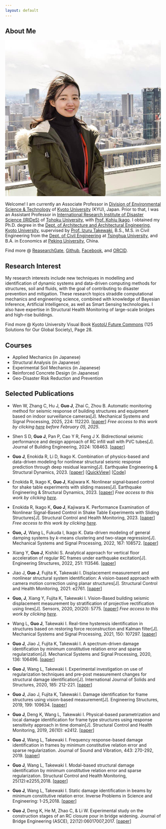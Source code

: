 ```yaml
---
layout: default
---
```


## About Me

<img class="profile-picture" src="me.jpg">

Welcome! I am currently an Associate Professor in [Division of Environmental Science & Technology](http://www.est.kais.kyoto-u.ac.jp/e/index.html) of [Kyoto University](https://www.kyoto-u.ac.jp/en) (KYU), Japan.
Prior to that, I was an Assistant Professor in [International Research Institute of Disaster Science (IRIDeS)](https://irides.tohoku.ac.jp/eng/) of [Tohoku University](http://www.tohoku.ac.jp/en/), with [Prof. Kohju Ikago](https://sites.google.com/site/ikagolab/profile).
I obtained my Ph.D. degree in the [Dept. of Architecture and Architectural Engineering](https://www.ar.t.kyoto-u.ac.jp/en?set_language=en), [Kyoto University](https://www.kyoto-u.ac.jp/en/), supervised by [Prof. Izuru Takewaki](http://takewaki-lab.archi.kyoto-u.ac.jp/takewaki_tsuji_lab/home.php?lang=ENG), B.S., M.S. in Civil Engineering from the [Dept. of Civil Engineering](https://www.civil.tsinghua.edu.cn/en/) at [Tsinghua University](https://www.tsinghua.edu.cn/en/index.htm), and B.A. in Economics at [Peking University](https://english.pku.edu.cn/), China.

Find more @ [ReasearchGate](https://www.researchgate.net/profile/Jia-Guo-63), [Github](https://github.com/JiaGuoLab), [Facebook](https://www.facebook.com/profile.php?id=100057568955019), and [ORCID](https://orcid.org/0000-0001-9059-9851).

## Research Interest

My research interests include new techniques in modelling and identification of dynamic systems and data-driven computing methods for structures, soil and fluids, with the goal of contributing to disaster prevention and mitigation.
These research topics straddle computational mechanics and engineering science, combined with knowledge of Bayesian Inference, Artificial Intelligence, as well as Smart Sensing technologies.
I also have expertise in Structural Health Monitoring of large-scale bridges and high-rise buildings.

Find more @ Kyoto University Visual Book [KyotoU Future Commons](https://my.ebook5.net/kyoto-u/visual_book2024_jp/) (125 Solutions for Our Global Society), Page 28.

## Courses
- Applied Mechanics (in Japanese)
- Structural Analysis (in Japanese)
- Experimental Soil Mechanics (in Japanese)
- Reinforced Concrete Design (in Japanese)
- Geo-Disaster Risk Reduction and Prevention

## Selected Publications

* Wen W, Zhang C, Hu J, **Guo J**, Zhai C, Zhou B. Automatic monitoring method for seismic response of building structures and equipment based on indoor surveillance cameras[J]. Mechanical Systems and Signal Processing, 2025, 224: 112220. [[paper](https://doi.org/10.1016/j.ymssp.2024.112220)] *Free access to this work by clicking [here](https://authors.elsevier.com/c/1kHXM39~t0jUUt) before February 05, 2025*.

* Shen S D, **Guo J**, Pan P, Cao Y R, Feng J X. Bidirectional seismic performance and design approach of RC infill wall with PVC tubes[J]. Journal of Building Engineering, 2024: 108463. [[paper](https://doi.org/10.1016/j.jobe.2024.108463)]

* **Guo J**, Enokida R, Li D, Ikago K. Combination of physics-based and data-driven modeling for nonlinear structural seismic response prediction through deep residual learning[J]. Earthquake Engineering & Structural Dynamics, 2023.
[[paper](https://onlinelibrary.wiley.com/doi/10.1002/eqe.3863)] [[QuickView](https://onlinelibrary.wiley.com/share/author/2SEQPPGRSGIXGYMJANEN?target=10.1002/eqe.3863)] [[Code](https://github.com/JiaGuoLab/pdhi)]

* Enokida R, Ikago K, **Guo J**, Kajiwara K. Nonlinear signal‐based control for shake table experiments with sliding masses[J]. Earthquake Engineering & Structural Dynamics, 2023.
[[paper](https://onlinelibrary.wiley.com/doi/10.1002/eqe.3852)]
*Free access to this work by clicking [here](https://onlinelibrary.wiley.com/doi/epdf/10.1002/eqe.3852)*.

*  Enokida R, Ikago K, **Guo J**, Kajiwara K. Performance Examination of Nonlinear Signal-Based Control in Shake Table Experiments with Sliding Structures[J]. Structural Control and Health Monitoring, 2023.
[[paper](https://doi.org/10.1155/2023/9526244)]
*Free access to this work by clicking [here](https://downloads.hindawi.com/journals/schm/2023/9526244.pdf?_gl=1*191gvsh*_ga*MTI5NTcyMTc5MC4xNzAzNjczNTAw*_ga_NF5QFMJT5V*MTcwNjI0ODYwMy4zLjEuMTcwNjI0ODk3NC40LjAuMA..&_ga=2.184328358.160857340.1706248603-1295721790.1703673500)*.

* **Guo, J**, Wang L, Fukuda I, Ikago K. Data-driven modeling of general damping systems by *k*-means clustering and two-stage regression[J]. Mechanical Systems and Signal Processing, 2022, 167: 108572.
[[paper](https://doi.org/10.1016/j.ymssp.2021.108572)]

*  Xiang Y, **Guo J**, Kishiki S. Analytical approach for vertical floor acceleration of regular RC frames under earthquake excitation[J]. Engineering Structures, 2022, 251: 113546.
[[paper](https://doi.org/10.1016/j.engstruct.2021.113546)]

* Jiao J, **Guo J**,  Fujita K, Takewaki I. Displacement measurement and nonlinear structural
system identification: A vision-based approach with camera motion correction using planar structures[J]. Structural Control and Health Monitoring, 2021: e2761.
[[paper](https://doi.org/10.1002/stc.2761)]

* **Guo, J**, Xiang Y, Fujita K, Takewaki I. Vision-Based building seismic displacement measurement by stratification of projective rectification using lines[J]. Sensors, 2020, 20(20): 5775.
[[paper](https://doi.org/10.3390/s20205775)]
*Free access to this work by clicking [here](https://www.mdpi.com/1424-8220/20/20/5775/pdf)*.

* Wang L, **Guo J**, Takewaki I. Real-time hysteresis identification in structures based on restoring force reconstruction and Kalman filter[J]. Mechanical Systems and Signal Processing, 2021, 150: 107297.
[[paper](https://doi.org/10.1016/j.ymssp.2020.107297)]

* **Guo J**, Jiao J, Fujita K, Takewaki I. A spectrum-driven damage identification by minimum constitutive relation error and sparse regularization[J]. Mechanical Systems and Signal Processing, 2020, 136: 106496.
[[paper](https://doi.org/10.1016/j.ymssp.2019.106496)]

* **Guo J**, Wang L, Takewaki I. Experimental investigation on use of regularization techniques and pre-post measurement changes for structural damage identification[J]. International Journal of Solids and Structures, 2020, 185: 212-221.
[[paper](https://doi.org/10.1016/j.ijsolstr.2019.08.026)]

* **Guo J**, Jiao J, Fujita K, Takewaki I. Damage identification for frame structures using vision-based measurement[J]. Engineering Structures, 2019, 199: 109634.
[[paper](https://doi.org/10.1016/j.engstruct.2019.109634)]

* **Guo J**, Deng K, Wang L, Takewaki I. Physical-based parametrization and local damage identification for frame type structures using response sensitivity approach in time domain[J]. Structural Control and Health Monitoring, 2019, 26(10): e2412.
[[paper](https://doi.org/10.1002/stc.2412)]

* **Guo J**, Wang L, Takewaki I. Frequency response-based damage identification in frames by minimum constitutive relation error and sparse regularization. Journal of Sound and Vibration, 443: 270-292, 2019.
[[paper](https://doi.org/10.1016/j.jsv.2018.11.020)]

* **Guo J**, Wang L, Takewaki I. Modal-based structural damage identification by minimum constitutive relation error and sparse regularization. Structural Control and Health Monitoring, 25(12):e2255,2018.
[[paper](https://doi.org/10.1002/stc.2255)]

* **Guo J**, Wang L, Takewaki I. Static damage identification in beams by minimum constitutive relation error. Inverse Problems in Science and Engineering: 1-25,2018.
[[paper](https://doi.org/10.1080/17415977.2018.1553965)]

* **Guo J**, Deng K, He M, Zhao C, & Li W. Experimental study on the construction stages of an RC closure pour in bridge widening. Journal of Bridge Engineering (ASCE), 22(12):06017007,2017.
[[paper](https://ascelibrary.org/doi/full/10.1061/(ASCE)BE.1943-5592.0001155)]
